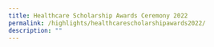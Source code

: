 ```yaml
---
title: Healthcare Scholarship Awards Ceremony 2022
permalink: /highlights/healthcarescholarshipawards2022/
description: ""
---
```

